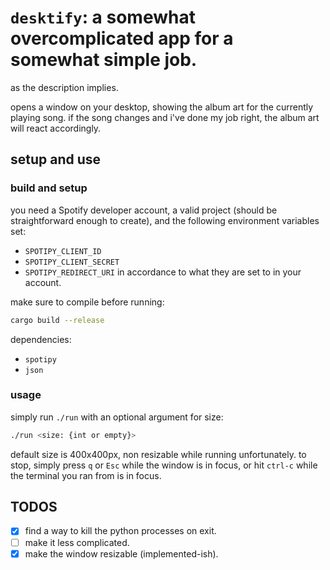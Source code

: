 # `desktify`: a somewhat overcomplicated app for a somewhat simple job.

as the description implies.

opens a window on your desktop, showing the album art for the currently playing song. if the song changes and i've done my job right, the album art will react accordingly. 

## setup and use

### build and setup

you need a Spotify developer account, a valid project (should be straightforward enough to create), and the following environment variables set: 
 - `SPOTIPY_CLIENT_ID`
 - `SPOTIPY_CLIENT_SECRET`
 - `SPOTIPY_REDIRECT_URI`
in accordance to what they are set to in your account.

make sure to compile before running: 
```bash
cargo build --release
```

dependencies: 
 - `spotipy`
 - `json`

### usage
simply run `./run` with an optional argument for size: 

```bash
./run <size: {int or empty}>
```

default size is 400x400px, non resizable while running unfortunately. to stop, simply press `q` or `Esc` while the window is in focus, or hit `ctrl-c` while the terminal you ran from is in focus. 

## TODOS

 - [x] find a way to kill the python processes on exit.
 - [ ] make it less complicated.
 - [x] make the window resizable (implemented-ish).
